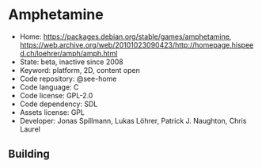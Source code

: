 # Amphetamine

- Home: https://packages.debian.org/stable/games/amphetamine, https://web.archive.org/web/20101023090423/http://homepage.hispeed.ch/loehrer/amph/amph.html
- State: beta, inactive since 2008
- Keyword: platform, 2D, content open
- Code repository: @see-home
- Code language: C
- Code license: GPL-2.0
- Code dependency: SDL
- Assets license: GPL
- Developer: Jonas Spillmann, Lukas Löhrer, Patrick J. Naughton, Chris Laurel

## Building
